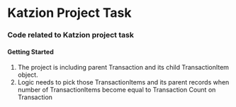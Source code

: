 # Katzion Project Task 
### Code related to Katzion project task

#### Getting Started
1. The project is including parent Transaction and its child TransactionItem object. 
2. Logic needs to pick those TransactionItems and its parent records when number of TransactionItems become equal to Transaction Count on Transaction
